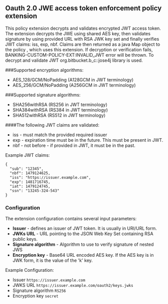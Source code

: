 ## Oauth 2.0 JWE access token enforcement policy extension

This policy extension decrypts and validates encrypted JWT access token. The extension decrypts the JWE using shared AES key, then validates signature by using provided URL with RSA JWK key set and finally verifies JWT claims: iss, exp, nbf. Claims are then returned as a java Map object to the policy , which uses this extension.
If decryption or verification fails, BANKING-CUSTOM-POLICY-EXT:INVALID_JWT error will be thrown.
To decrypt and validate JWT org.bitbucket.b_c::jose4j library is used.

###Supported encryption algorithms:
 + AES_128/GCM/NoPadding  (A128GCM in JWT terminology)
 + AES_256/GCM/NoPadding  (A256GCM in JWT terminology)

###Supported signature algorithms:
+ SHA256withRSA (RS256 in JWT terminology)
+ SHA384withRSA (RS384 in JWT terminology)
+ SHA512withRSA (RS512 in JWT terminology)

####The following JWT claims are validated:
 + iss - must match the provided required issuer
 + exp - expiration time must be in the future. This must be present in JWT.
 + nbf - not before - if provided in JWT, it must be in the past.

Example JWT claims:

	{
	  "sub": "12345",
	  "nbf": 1479124625,
	  "iss": "https://issuer.example.com",
	  "exp": 1481716745,
	  "iat": 1479124745,
	  "ssn": "13245-324-543"
	}

### Configuration
The extension configuration contains several input parameters:

+  **Issuer** - defines an issuer of JWT token. It is usually in URI/URL form.
+  **JWKs URL** - URL pointing to the JSON Web Key Set containing RSA public keys.
+  **Signature algorithm** - Algorithm to use to verify signature of nested JWS
+  **Encryption key** - Base64 URL encoded AES key. If the AES key is in JWK form, it is the value of the 'k' key.

Example Configuration:
 + Issuer `https://issuer.example.com`
 + JWKS URL `https://issuer.example.com/oauth2/keys.jwks`
 + Signature algorithm `RS256`
 + Encryption key `secret`
